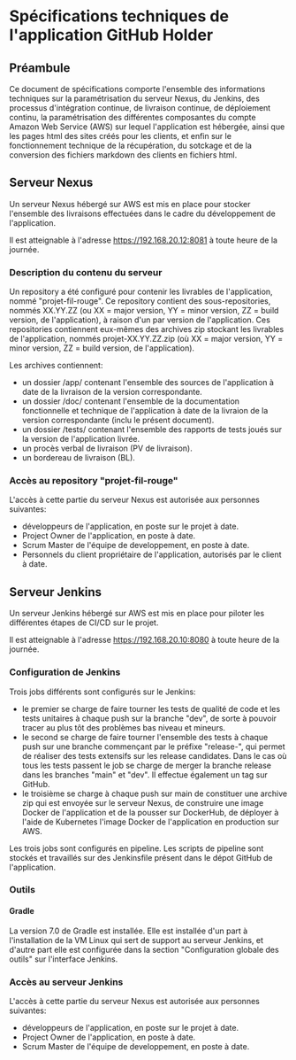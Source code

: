 # Spécifications techniques de l'application GitHub Holder

## Préambule

Ce document de spécifications comporte l'ensemble des informations techniques sur la paramétrisation du serveur Nexus, du Jenkins, des processus d'intégration continue, de livraison continue, de déploiement continu, la paramétrisation des différentes composantes du compte Amazon Web Service (AWS) sur lequel l'application est hébergée, ainsi que les pages html des sites créés pour les clients, et enfin sur le fonctionnement technique de la récupération, du sotckage et de la conversion des fichiers markdown des clients en fichiers html.

## Serveur Nexus

Un serveur Nexus hébergé sur AWS est mis en place pour stocker l'ensemble des livraisons effectuées dans le cadre du développement de l'application.

Il est atteignable à l'adresse https://192.168.20.12:8081 à toute heure de la journée.

### Description du contenu du serveur

Un repository a été configuré pour contenir les livrables de l'application, nommé "projet-fil-rouge". Ce repository contient des sous-repositories, nommés XX.YY.ZZ (ou XX = major version, YY = minor version, ZZ = build version, de l'application), à raison d'un par version de l'application. Ces repositories contiennent eux-mêmes des archives zip stockant les livrables de l'application, nommés projet-XX.YY.ZZ.zip (où XX = major version, YY = minor version, ZZ = build version, de l'application).

Les archives contiennent:
- un dossier /app/ contenant l'ensemble des sources de l'application à date de la livraison de la version correspondante. 
- un dossier /doc/ contenant l'ensemble de la documentation fonctionnelle et technique de l'application à date de la livraion de la version correspondante (inclu le présent document).
- un dossier /tests/ contenant l'ensemble des rapports de tests joués sur la version de l'application livrée.
- un procès verbal de livraison (PV de livraison).
- un bordereau de livraison (BL).

### Accès au repository "projet-fil-rouge"

L'accès à cette partie du serveur Nexus est autorisée aux personnes suivantes:
- développeurs de l'application, en poste sur le projet à date.
- Project Owner de l'application, en poste à date.
- Scrum Master de l'équipe de developpement, en poste à date.
- Personnels du client propriétaire de l'application, autorisés par le client à date.


## Serveur Jenkins

Un serveur Jenkins hébergé sur AWS est mis en place pour piloter les différentes étapes de CI/CD sur le projet.

Il est atteignable à l'adresse https://192.168.20.10:8080 à toute heure de la journée.

### Configuration de Jenkins

Trois jobs différents sont configurés sur le Jenkins: 

- le premier se charge de faire tourner les tests de qualité de code et les tests unitaires à chaque push sur la branche "dev", de sorte à pouvoir tracer au plus tôt des problèmes bas niveau et mineurs.
- le second se charge de faire tourner l'ensemble des tests à chaque push sur une branche commençant par le préfixe "release-", qui permet de réaliser des tests extensifs sur les release candidates. Dans le cas où tous les tests passent le job se charge de merger la branche release dans les branches "main" et "dev". Il effectue également un tag sur GitHub.
- le troisième se charge à chaque push sur main de constituer une archive zip qui est envoyée sur le serveur Nexus, de construire une image Docker de l'application et de la pousser sur DockerHub, de déployer à l'aide de Kubernetes l'image Docker de l'application en production sur AWS.

Les trois jobs sont configurés en pipeline. Les scripts de pipeline sont stockés et travaillés sur des Jenkinsfile présent dans le dépot GitHub de l'application.

### Outils

#### Gradle

La version 7.0 de Gradle est installée. Elle est installée d'un part à l'installation de la VM Linux qui sert de support au serveur Jenkins, et d'autre part elle est configurée dans la section "Configuration globale des outils" sur l'interface Jenkins.

### Accès au serveur Jenkins

L'accès à cette partie du serveur Nexus est autorisée aux personnes suivantes:
- développeurs de l'application, en poste sur le projet à date.
- Project Owner de l'application, en poste à date.
- Scrum Master de l'équipe de developpement, en poste à date.